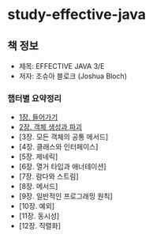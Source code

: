 # study-effective-java

## 책 정보
- 제목: EFFECTIVE JAVA 3/E
- 저자: 조슈아 블로크 (Joshua Bloch)

### 챕터별 요약정리
- [1장. 들어가기](./study-effective-java/chapter01/chapter01.md)
- [2장. 객체 생성과 파괴](./study-effective-java/chapter02/chapter02.md)
- [3장. 모든 객체의 공통 메서드]
- [4장. 클래스와 인터페이스]
- [5장. 제네릭]
- [6장. 열거 타입과 애너테이션]
- [7장. 람다와 스트림]
- [8장. 메서드]
- [9장. 일반적인 프로그래밍 원칙]
- [10장. 예외]
- [11장. 동시성]
- [12장. 직렬화]
